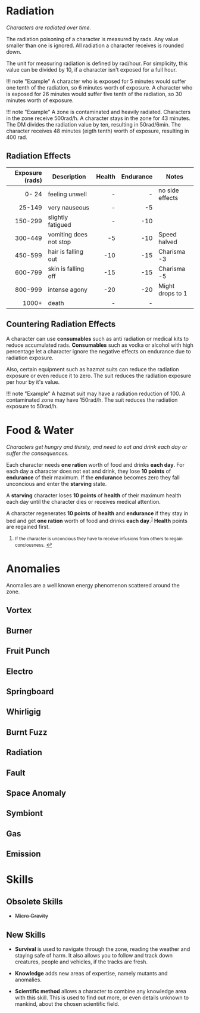 # Radiation

*Characters are radiated over time.*

The radiation poisoning of a character is measured by rads. Any value smaller
than one is ignored. All radiation a character receives is rounded down.

The unit for measuring radiation is defined by rad/hour. For simplicity, this
value can be divided by 10, if a character isn't exposed for a full hour. 

!!! note "Example"
    A character who is exposed for 5 minutes would suffer one tenth of the
    radiation, so 6 minutes worth of exposure. A character who is exposed for 26
    minutes would suffer five tenth of the radiation, so 30 minutes worth of
    exposure.

!!! note "Example"
    A zone is contaminated and heavily radiated. Characters in the zone receive
    500rad/h. A character stays in the zone for 43 minutes. The DM divides the
    radiation value by ten, resulting in 50rad/6min. The character receives 48
    minutes (eigth tenth) worth of exposure, resulting in 400 rad.

## Radiation Effects

| Exposure (rads) | Description            | Health | Endurance | Notes            |
| --------------: | ---------------------- | -----: | --------: | ---------------- |
|           0- 24 | feeling unwell         |      - |         - | no side effects  |
|          25-149 | very nauseous          |      - |        -5 |                  |
|         150-299 | slightly fatigued      |      - |       -10 |                  |
|         300-449 | vomiting does not stop |     -5 |       -10 | Speed halved     |
|         450-599 | hair is falling out    |    -10 |       -15 | Charisma -3      |
|         600-799 | skin is falling off    |    -15 |       -15 | Charisma -5      |
|         800-999 | intense agony          |    -20 |       -20 | Might drops to 1 |
|           1000+ | death                  |      - |         - |                  |

## Countering Radiation Effects

A character can use **consumables** such as anti radiation or medical kits to
reduce accumulated rads. **Consumables** such as vodka or alcohol with high
percentage let a character ignore the negative effects on endurance due to
radiation exposure.

Also, certain equipment such as hazmat suits can reduce the radiation exposure
or even reduce it to zero. The suit reduces the radiation exposure per hour by
it's value.

!!! note "Example" 
    A hazmat suit may have a radiation reduction of 100. A contaminated zone may
    have 150rad/h. The suit reduces the radiation exposure to 50rad/h.

# Food & Water

*Characters get hungry and thirsty, and need to eat and drink each day or suffer
the consequences.*

Each character needs **one ration** worth of food and drinks **each day**. For
each day a character does not eat and drink, they lose **10 points** of
**endurance** of their maximum. If the **endurance** becomes zero they fall
unconcious and enter the **starving** state. 

A **starving** character loses **10 points** of **health** of their maximum
health each day until the character dies or receives medical attention.

A character regenerates **10 points** of **health** and **endurance** if they
stay in bed and get **one ration** worth of food and drinks **each day**.<sup
id="a1">[1](#f1)</sup> **Health** points are regained first. 

1. <small id="f1">If the character is unconcious they have to receive infusions
   from others to regain conciousness.</small> [↩](#a1)

# Anomalies

Anomalies are a well known energy phenomenon scattered around the zone.

## Vortex



## Burner

## Fruit Punch

## Electro

## Springboard

## Whirligig

## Burnt Fuzz

## Radiation

## Fault

## Space Anomaly

## Symbiont

## Gas

## Emission

# Skills

## Obsolete Skills

* ~~Micro Gravity~~ 

## New Skills

* **Survival** is used to navigate through the zone, reading the weather and
  staying safe of harm.  It also allows you to follow and track down creatures,
  people and vehicles, if the tracks are fresh.

* **Knowledge** adds new areas of expertise, namely mutants and anomalies.

* **Scientific method** allows a character to combine any knowledge area with
  this skill. This is used to find out more, or even details unknown to mankind,
  about the chosen scientific field.